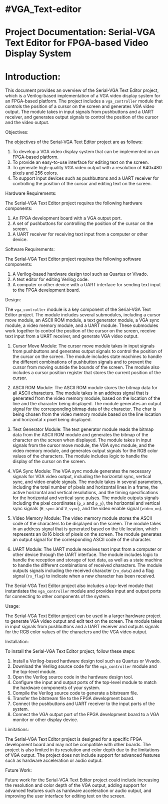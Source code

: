 # #VGA_Text-editor


# Project Documentation: Serial-VGA Text Editor for FPGA-based Video Display System

# Introduction:

This document provides an overview of the Serial-VGA Text Editor project,
 which is a Verilog-based implementation of a VGA video display system for an FPGA-based platform. 
The project includes a `vga_controller` module that controls the position of a cursor on the screen and generates VGA video output. 
The module takes in input signals from pushbuttons and a UART receiver, 
and generates output signals to control the position of the cursor and the video output.

Objectives:

The objectives of the Serial-VGA Text Editor project are as follows:

1. To develop a VGA video display system that can be implemented on an FPGA-based platform.
2. To provide an easy-to-use interface for editing text on the screen.
3. To generate high-quality VGA video output with a resolution of 640x480 pixels and 256 colors.
4. To support input devices such as pushbuttons and a UART receiver for controlling the position of the cursor and editing text on the screen.

Hardware Requirements:

The Serial-VGA Text Editor project requires the following hardware components:

1. An FPGA development board with a VGA output port.
2. A set of pushbuttons for controlling the position of the cursor on the screen.
3. A UART receiver for receiving text input from a computer or other device.

Software Requirements:

The Serial-VGA Text Editor project requires the following software components:

1. A Verilog-based hardware design tool such as Quartus or Vivado.
2. A text editor for editing Verilog code.
3. A computer or other device with a UART interface for sending text input to the FPGA development board.

Design:

The `vga_controller` module is a key component of the Serial-VGA Text Editor project. The module includes several submodules,
 including a cursor move module, an ASCII ROM module, a text generator module, a VGA sync module, a video memory module, and a UART module. 
These submodules work together to control the position of the cursor on the screen, receive text input from a UART receiver, and generate VGA video output.

1. Cursor Move Module:
The cursor move module takes in input signals from pushbuttons and generates output signals to control the position of the cursor on the screen.
 The module includes state machines to handle the different combinations of pushbutton signals and
 to prevent the cursor from moving outside the bounds of the screen. The module also includes a cursor position register
 that stores the current position of the cursor.

2. ASCII ROM Module:
The ASCII ROM module stores the bitmap data for all ASCII characters. The module takes in an address signal that is generated from the video memory module,
 based on the location of the line and the character being displayed. The module generates an output signal for the corresponding bitmap data of the character.
 The char is being chosen from the video memory module based on the line location and horizontal x pixel being displayed.

3. Text Generator Module:
The text generator module reads the bitmap data from the ASCII ROM module and generates the bitmap of the character on the screen when displayed.
 The module takes in input signals from the cursor move module, the VGA sync module, and the video memory module, 
and generates output signals for the RGB color values of the characters.
 The module includes logic to handle the display of the cursor on the screen.

4. VGA Sync Module:
The VGA sync module generates the necessary signals for VGA video output, including the horizontal sync,
 vertical sync, and video enable signals. The module takes in several parameters, including the total number of pixels and horizontal lines in a frame,
 the active horizontal and vertical resolutions, and the timing specifications for the horizontal and vertical sync pulses.
 The module outputs signals including the pixel coordinates (`p_x` and `p_y`), the horizontal and vertical sync signals (`H_sync` and `V_sync`),
 and the video enable signal (`video_on`).

5. Video Memory Module:
The video memory module stores the ASCII code of the characters to be displayed on the screen. 
The module takes in an address signal that is generated based on the tile location, 
which represents an 8x16 block of pixels on the screen. The module generates an output signal for the corresponding ASCII code of the character.

6. UART Module:
The UART module receives text input from a computer or other device through the UART interface. 
The module includes logic to handle the reception and storage of text data, as well as a state machine to handle the different combinations of received characters.
The module outputs signals including the received character (`rx_data`) and a flag signal (`rx_flag`) to indicate when a new character has been received.

The Serial-VGA Text Editor project also includes a top-level module that instantiates the `vga_controller` module and provides input and output ports
 for connecting to other components of the system.

Usage:

The Serial-VGA Text Editor project can be used in a larger hardware project to generate VGA video output and edit text on the screen.
 The module takes in input signals from pushbuttons and a UART receiver and outputs signals for
 the RGB color values of the characters and the VGA video output.

Installation:

To install the Serial-VGA Text Editor project, follow these steps:

1. Install a Verilog-based hardware design tool such as Quartus or Vivado.
2. Download the Verilog source code for the `vga_controller` module and the top-level module.
3. Open the Verilog source code in the hardware design tool.
4. Configure the input and output ports of the top-level module to match the hardware components of your system.
5. Compile the Verilog source code to generate a bitstream file.
6. Transfer the bitstream file to the FPGA development board.
7. Connect the pushbuttons and UART receiver to the input ports of the system.
8. Connect the VGA output port of the FPGA development board to a VGA monitor or other display device.

Limitations:

The Serial-VGA Text Editor project is designed for a specific FPGA development board and may not be compatible with other boards.
 The project is also limited in its resolution and color depth due to the limitations of VGA output.
 The project does not include support for advanced features such as hardware acceleration or audio output.

Future Work:

Future work for the Serial-VGA Text Editor project could include increasing the resolution and color depth of the VGA output,
adding support for advanced features such as hardware acceleration or audio output,
and improving the user interface for editing text on the screen.

